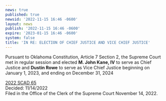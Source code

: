 ```yaml
---
news: true
published: true
newsid: '2022-11-15 16:46 -0600'
layout: news
publish: '2022-11-15 16:46 -0600'
expire: '2023-01-15 16:46 -0600'
system: false
title: 'IN RE: ELECTION OF CHIEF JUSTICE AND VICE CHIEF JUSTICE'
---
```

Pursuant to Oklahoma Constitution, Article 7 Section 2, the Supreme 
Court met in regular session and elected **M. John Kane, IV** to serve as Chief 
Justice and **Dustin Rowe** to serve as Vice Chief Justice beginning on 
January 1, 2023, and ending on December 31, 2024  

[2022 SCAD 65](http://www.oscn.net/Images/news/SCAD-2022-65.pdf)  
Decided: 11/14/2022  
Filed in the Office of the Clerk of the Supreme Court November 14, 2022.

